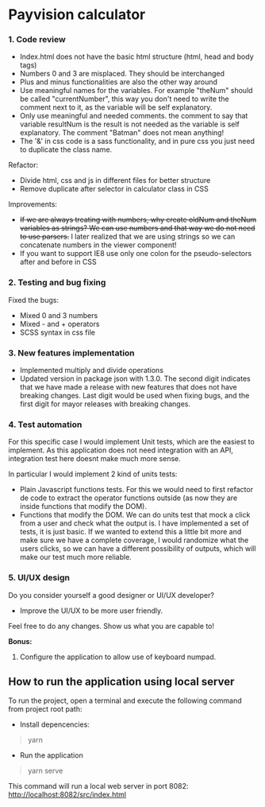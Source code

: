 # Payvision calculator

### 1. Code review

- Index.html does not have the basic html structure (html, head and body tags)
- Numbers 0 and 3 are misplaced. They should be interchanged
- Plus and minus functionalities are also the other way around
- Use meaningful names for the variables. For example "theNum" should be called "currentNumber", this way you don't need to write the comment next to it, as the variable will be self explanatory.
- Only use meaningful and needed comments. the comment to say that variable resultNum is the result is not needed as the variable is self explanatory. The comment "Batman" does not mean anything!
- The '&' in css code is a sass functionality, and in pure css you just need to duplicate the class name.

Refactor:
- Divide html, css and js in different files for better structure
- Remove duplicate after selector in calculator class in CSS

Improvements:
- ~~If we are always treating with numbers, why create oldNum and theNum variables as strings? We can use numbers and that way we do not need to use parsers.~~ I later realized that we are using strings so we can concatenate numbers in the viewer component!
- If you want to support IE8 use only one colon for the pseudo-selectors after and before in CSS

### 2. Testing and bug fixing

Fixed the bugs:
 - Mixed 0 and 3 numbers
 - Mixed - and + operators
 - SCSS syntax in css file

### 3. New features implementation

- Implemented multiply and divide operations
- Updated version in package json with 1.3.0. The second digit indicates that we have made a release with new features that does not have breaking changes. Last digit would be used when fixing bugs, and the first digit for mayor releases with breaking changes.

### 4. Test automation

For this specific case I would implement Unit tests, which are the easiest to implement. As this application does not need integration with an API, integration test here doesnt make much more sense.

In particular I would implement 2 kind of units tests:
- Plain Javascript functions tests. For this we would need to first refactor de code to extract the operator functions outside (as now they are inside functions that modify the DOM).
- Functions that modify the DOM. We can do units test that mock a click from a user and check what the output is. I have implemented a set of tests, it is just basic. If we wanted to extend this a little bit more and make sure we have a complete coverage, I would randomize what the users clicks, so we can have a different possibility of outputs, which will make our test much more reliable.

### 5. UI/UX design

Do you consider yourself a good designer or UI/UX developer?

- Improve the UI/UX to be more user friendly.

Feel free to do any changes. Show us what you are capable to!

**Bonus:**

1. Configure the application to allow use of keyboard numpad.

## How to run the application using local server

To run the project, open a terminal and execute the following command from project root path:

- Install depencencies:

> yarn

- Run the application

> yarn serve

This command will run a local web server in port 8082:
[http://localhost:8082/src/index.html](http://localhost:8082/src/index.html)
